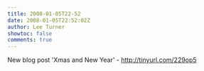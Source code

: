 ```yaml
---
title: 2008-01-05T22-52
date: 2008-01-05T22:52:02Z
author: Lee Turner
showtoc: false
comments: true
---
```


New blog post 'Xmas and New Year' - http://tinyurl.com/229op5

